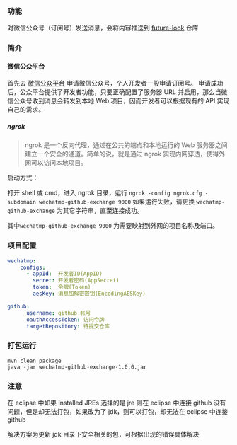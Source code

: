 

### 功能

对微信公众号（订阅号）发送消息，会将内容推送到  [future-look](https://github.com/pleuvoir/future-look) 仓库

### 简介

#### 微信公众平台

首先去 [微信公众平台](https://mp.weixin.qq.com) 申请微信公众号，个人开发者一般申请订阅号。
申请成功后，公众平台提供了开发者功能，只要正确配置了服务器 URL 并启用，那么当微信公众号收到消息会转发到本地 Web 项目，因而开发者可以根据现有的 API 实现自己的需求。


##### ngrok

> ngrok 是一个反向代理，通过在公共的端点和本地运行的 Web 服务器之间建立一个安全的通道。简单的说，就是通过 ngrok 实现内网穿透，使得外网可以访问本地项目。

启动方式：

打开 shell 或 cmd，进入 ngrok 目录，运行 `ngrok -config ngrok.cfg -subdomain wechatmp-github-exchange 9000` 如果运行失败，请更换 `wechatmp-github-exchange` 为其它字符串，直至连接成功。

其中`wechatmp-github-exchange 9000` 为需要映射到外网的项目名称及端口。


### 项目配置

```yml 
wechatmp:
    configs:
      - appId:  开发者ID(AppID)
        secret: 开发者密码(AppSecret) 
        token:  令牌(Token)
        aesKey: 消息加解密密钥(EncodingAESKey)

github:
      username: github 帐号
      oauthAccessToken: 访问令牌
      targetRepository: 待提交仓库  
```


### 打包运行

```
mvn clean package
java -jar wechatmp-github-exchange-1.0.0.jar
```

### 注意

在 eclipse 中如果 Installed JREs 选择的是 jre 则在 eclipse 中连接 github 没有问题，但是却无法打包，如果改为了 jdk，则可以打包，却无法在 eclipse 中连接 github 

解决方案为更新 jdk 目录下安全相关的包，可根据出现的错误具体解决
